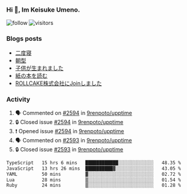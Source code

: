 ### Hi 👋, Im Keisuke Umeno.

<!--
**9renpoto/9renpoto** is a ✨ _special_ ✨ repository because its `README.md` (this file) appears on your GitHub profile.

Here are some ideas to get you started:

- 🔭 I’m currently working on ...
- 🌱 I’m currently learning ...
- 👯 I’m looking to collaborate on ...
- 🤔 I’m looking for help with ...
- 💬 Ask me about ...
- 📫 How to reach me: ...
- 😄 Pronouns: ...
- ⚡ Fun fact: ...
-->

![follow](https://img.shields.io/github/followers/9renpoto?label=Follow&style=social)
![visitors](https://komarev.com/ghpvc/?username=9renpoto&label=Profile%20views&color=0e75b6&style=flat)

### Blogs posts

<!-- BLOG-POST-LIST:START -->
- [二度寝](https://9renpoto.win/entry/2024/07/18/going_back_to_sleep)
- [朝型](https://9renpoto.win/entry/2024/05/29/im-an-early)
- [子供が生まれました](https://9renpoto.win/entry/2024/04/18/hello-world)
- [紙の本を読む](https://9renpoto.win/entry/2024/02/25/reading-papar-book)
- [ROLLCAKE株式会社にJoinしました](https://9renpoto.win/entry/2024/02/11/join)
<!-- BLOG-POST-LIST:END -->

### Activity

<!--START_SECTION:activity-->
1. 🗣 Commented on [#2594](https://github.com/9renpoto/upptime/issues/2594#issuecomment-2238550709) in [9renpoto/upptime](https://github.com/9renpoto/upptime)
2. 🔒 Closed issue [#2594](https://github.com/9renpoto/upptime/issues/2594) in [9renpoto/upptime](https://github.com/9renpoto/upptime)
3. ❗ Opened issue [#2594](https://github.com/9renpoto/upptime/issues/2594) in [9renpoto/upptime](https://github.com/9renpoto/upptime)
4. 🗣 Commented on [#2593](https://github.com/9renpoto/upptime/issues/2593#issuecomment-2238337516) in [9renpoto/upptime](https://github.com/9renpoto/upptime)
5. 🔒 Closed issue [#2593](https://github.com/9renpoto/upptime/issues/2593) in [9renpoto/upptime](https://github.com/9renpoto/upptime)
<!--END_SECTION:activity-->

<!--START_SECTION:waka-->

```txt
TypeScript   15 hrs 6 mins   ████████████░░░░░░░░░░░░░   48.35 %
JavaScript   13 hrs 26 mins  ██████████▓░░░░░░░░░░░░░░   43.05 %
YAML         50 mins         ▓░░░░░░░░░░░░░░░░░░░░░░░░   02.72 %
Lua          28 mins         ▒░░░░░░░░░░░░░░░░░░░░░░░░   01.54 %
Ruby         24 mins         ▒░░░░░░░░░░░░░░░░░░░░░░░░   01.28 %
```

<!--END_SECTION:waka-->
